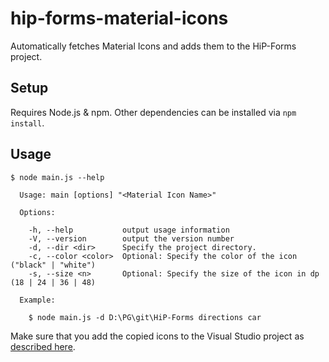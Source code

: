 # hip-forms-material-icons

Automatically fetches Material Icons and adds them to the HiP-Forms project.

## Setup

Requires Node.js & npm. Other dependencies can be installed via `npm install`.

## Usage

```
$ node main.js --help

  Usage: main [options] "<Material Icon Name>"

  Options:

    -h, --help           output usage information
    -V, --version        output the version number
    -d, --dir <dir>      Specify the project directory.
    -c, --color <color>  Optional: Specify the color of the icon ("black" | "white")
    -s, --size <n>       Optional: Specify the size of the icon in dp (18 | 24 | 36 | 48)

  Example:

    $ node main.js -d D:\PG\git\HiP-Forms directions car
```

Make sure that you add the copied icons to the Visual Studio project as [described here](https://blogs.msdn.microsoft.com/davidklinems/2007/12/18/quick-tip-add-files-to-visual-studio-projects-the-easy-way/).
